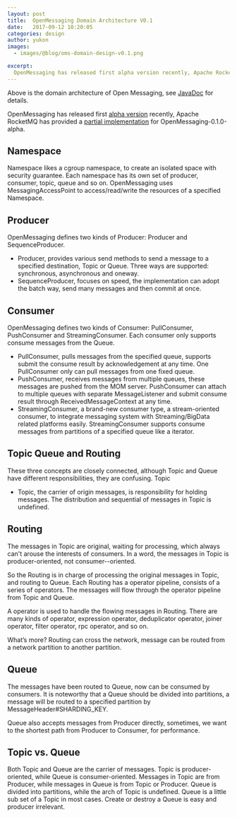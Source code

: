 ```yaml
---
layout: post
title:  OpenMessaging Domain Architecture V0.1
date:   2017-09-12 10:20:05
categories: design
author: yukon
images:
  - images/@blog/oms-domain-design-v0.1.png

excerpt:
  OpenMessaging has released first alpha version recently, Apache RocketMQ has provided a partial implementation for OpenMessaging-0.1.0-alpha.
---
```


Above is the domain architecture of Open Messaging, see [JavaDoc](/openmessaging-java) for details.

OpenMessaging has released first [alpha version](https://search.maven.org/#search%7Cga%7C1%7Copenmessaging) recently, Apache RocketMQ has provided a [partial implementation](https://github.com/apache/incubator-rocketmq/tree/openmessaging-impl/openmessaging) for OpenMessaging-0.1.0-alpha.

## Namespace

Namespace likes a cgroup namespace, to create an isolated space with security guarantee. Each namespace has its own set of producer, consumer, topic, queue and so on. OpenMessaging uses MessagingAccessPoint to access/read/write the resources of a specified Namespace.

## Producer

OpenMessaging defines two kinds of Producer: Producer and SequenceProducer.

* Producer, provides various send methods to send a message to a specified destination, Topic or Queue. Three ways are supported: synchronous, asynchronous and oneway.
* SequenceProducer, focuses on speed, the implementation can adopt the batch way, send many messages and then commit at once.

## Consumer

OpenMessaging defines two kinds of Consumer: PullConsumer, PushConsumer and StreamingConsumer. Each consumer only supports consume messages from the Queue.

* PullConsumer, pulls messages from the specified queue, supports submit the consume result by acknowledgement at any time. One PullConsumer only can pull messages from one fixed queue.
* PushConsumer, receives messages from multiple queues, these messages are pushed from the MOM server. PushConsumer can attach to multiple queues with separate MessageListener and submit consume result through ReceivedMessageContext at any time.
* StreamingConsumer, a brand-new consumer type, a stream-oriented consumer, to integrate messaging system with Streaming/BigData related platforms easily. StreamingConsumer supports consume messages from partitions of a specified queue like a iterator.

## Topic Queue and Routing

These three concepts are closely connected, although Topic and Queue have different responsibilities, they are confusing.
Topic

* Topic, the carrier of origin messages, is responsibility for holding messages. The distribution and sequential of messages in Topic is undefined.

## Routing

The messages in Topic are original, waiting for processing, which always can't arouse the interests of consumers. In a word, the messages in Topic is producer-oriented, not consumer--oriented.

So the Routing is in charge of processing the original messages in Topic, and routing to Queue. Each Routing has a operator pipeline, consists of  a series of operators. The messages will flow through the operator pipeline from Topic and Queue.

A  operator is used to handle the flowing messages in Routing. There are many kinds of  operator, expression operator, deduplicator operator, joiner operator, filter operator, rpc operator, and so on.

What’s more? Routing can cross the network, message can be routed from a network partition to another partition.

## Queue

The messages have been routed to Queue, now can be consumed by consumers.
It is noteworthy that a Queue should be divided into partitions, a message will be routed to a specified partition by MessageHeader#SHARDING_KEY. 

Queue also accepts messages from Producer directly, sometimes, we want to the shortest path from Producer to Consumer, for performance.

## Topic vs. Queue

Both Topic and Queue are the carrier of messages.
Topic is producer-oriented, while Queue is consumer-oriented.
Messages in Topic are from Producer, while messages in Queue is from Topic or Producer.
Queue is divided into partitions, while the arch of Topic is undefined. 
Queue is a little sub set of a Topic in most cases.
Create or destroy a Queue is easy and producer irrelevant.